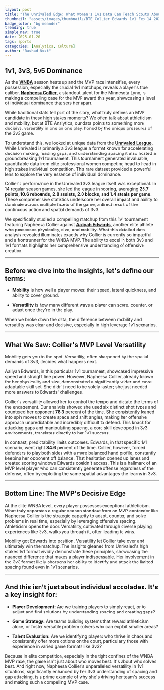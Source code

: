 ```yaml
---
layout: post
title: "The Unrivaled Edge: What Women's 1v1 Data Can Teach Scouts About Elite Prospects"
thumbnail: "assets/images/thumbnails/BTE_Collier_Edwards_1v1_Feb_14_2025.png"
badge_color: "bg-meander"
trending: true
simple_nav: true
date: 2025-01-20
tags: sports
categories: [Analytics, Culture]
author: "Rashad West"
---
```


## 1v1, 3v3, 5v5 Dominance

As the [**WNBA**](https://wnba.com) season heats up and the MVP race intensifies, every possession, especially the crucial 1v1 matchups, reveals a player's true caliber.  [**Napheesa Collier**](https://www.wnba.com/player/napheesa-collier), a standout talent for the Minnesota Lynx, is making a compelling case for the MVP award this year, showcasing a level of individual dominance that sets her apart.

While traditional stats tell part of the story, what truly defines an MVP candidate in these high stakes moments? We often talk about athleticism and mobility, but at BTE Analytics, our data points to something more decisive: versatility in one on one play, honed by the unique pressures of the 3v3 game.

To understand this, we looked at unique data from the [**Unrivaled League**](https://www.unrivaled.basketball/). While Unrivaled is primarily a 3v3 league a format known for accelerating decision making, reading gaps, and understanding spacing it also hosted a groundbreaking 1v1 tournament. This tournament generated invaluable, quantifiable data from elite professional women competing head to head in high stakes individual competition. This rare dataset provided a powerful lens to explore the very essence of individual dominance.

Collier's performance in the Unrivaled 3v3 league itself was exceptional. In 14 regular season games, she led the league in scoring, averaging **25.7 points, 10.6 rebounds, 2.8 assists, 2.0 blocks, and 1.4 steals per game**. These comprehensive statistics underscore her overall impact and ability to dominate across multiple facets of the game, a direct result of the continuous action and spatial demands of 3v3.

We specifically studied a compelling matchup from this 1v1 tournament featuring Napheesa Collier against [**Aaliyah Edwards**](https://www.wnba.com/player/aaliyah-edwards), another elite athlete who possesses physicality, size, and mobility. What this detailed data analysis revealed illuminates exactly why Collier is currently so impactful and a frontrunner for the WNBA MVP. The ability to excel in both 3v3 and 1v1 formats highlights her comprehensive understanding of offensive creation.

___

## Before we dive into the insights, let's define our terms:

- **Mobility** is how well a player moves: their speed, lateral quickness, and ability to cover ground.

- **Versatility** is how many different ways a player can score, counter, or adapt once they're in the play.

When we broke down the data, the difference between mobility and versatility was clear and decisive, especially in high leverage 1v1 scenarios.

___

## What We Saw: Collier's MVP Level Versatility
Mobility gets you to the spot. Versatility, often sharpened by the spatial demands of 3v3, decides what happens next.

Aaliyah Edwards, in this particular 1v1 tournament, showcased impressive speed and straight line power. However, Napheesa Collier, already known for her physicality and size, demonstrated a significantly wider and more adaptable skill set. She didn't need to be solely faster; she just needed more answers to Edwards' challenges.

Collier's versatility allowed her to control the tempo and dictate the terms of the engagement. Our analysis showed she used six distinct shot types and countered her opponent **78.3** percent of the time. She consistently leaned into spin moves to create space and shift angles, making her offensive approach unpredictable and incredibly difficult to defend. This knack for attacking gaps and manipulating spacing, a core skill developed in 3v3 environments, translates directly to her 1v1 success.

In contrast, predictability limits outcomes. Edwards, in that specific 1v1 scenario, went right **84.6** percent of the time. Collier, however, forced defenders to play both sides with a more balanced hand profile, constantly keeping her opponent off balance. That hesitation opened up lanes and created scoring windows Edwards couldn't access. This is a hallmark of an MVP level player who can consistently generate offense regardless of the defense, often by exploiting the same spatial advantages she learns in 3v3.

___

## Bottom Line: The MVP's Decisive Edge
At the elite WNBA level, every player possesses exceptional athleticism. What truly separates a regular season standout from an MVP contender like Napheesa Collier is the strategic capacity to adapt, counter, and solve problems in real time, especially by leveraging offensive spacing. Athleticism opens the door. Versatility, cultivated through diverse playing experiences like 3v3, walks you through it, often leading to wins.

Mobility got Edwards into position. Versatility let Collier take over and ultimately win the matchup. The insights gleaned from Unrivaled's high stakes 1v1 format vividly demonstrate these principles, showcasing the nuanced difference that makes a player indispensable. Her involvement in the 3v3 format likely sharpens her ability to identify and attack the limited spacing found even in 1v1 scenarios.

___

## And this isn't just about individual accolades. It's a key insight for:

- **Player Development:** Are we training players to simply react, or to adjust and find solutions by understanding spacing and creating gaps?

- **Game Strategy:** Are teams building systems that reward athleticism alone, or foster versatile problem solvers who can exploit smaller areas?

- **Talent Evaluation:** Are we identifying players who thrive in chaos and consistently offer more options on the court, particularly those with experience in varied game formats like 3v3?

Because in elite competition, especially in the tight confines of the WNBA MVP race, the game isn't just about who moves best. It's about who solves best. And right now, Napheesa Collier's unparalleled versatility in 1v1 situations, significantly enhanced by her 3v3 understanding of spacing and gap attacking, is a prime example of why she's driving her team's success and making such a compelling MVP case.
